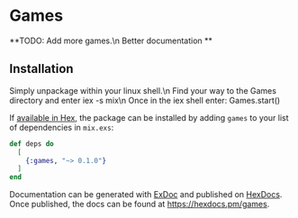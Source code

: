 # Games

**TODO: Add more games.\n
Better documentation
**

## Installation

Simply unpackage within your linux shell.\n 
Find your way to the Games directory and enter iex -s mix\n 
Once in the iex shell enter: Games.start()

If [available in Hex](https://hex.pm/docs/publish), the package can be installed
by adding `games` to your list of dependencies in `mix.exs`:

```elixir
def deps do
  [
    {:games, "~> 0.1.0"}
  ]
end
```

Documentation can be generated with [ExDoc](https://github.com/elixir-lang/ex_doc)
and published on [HexDocs](https://hexdocs.pm). Once published, the docs can
be found at <https://hexdocs.pm/games>.

